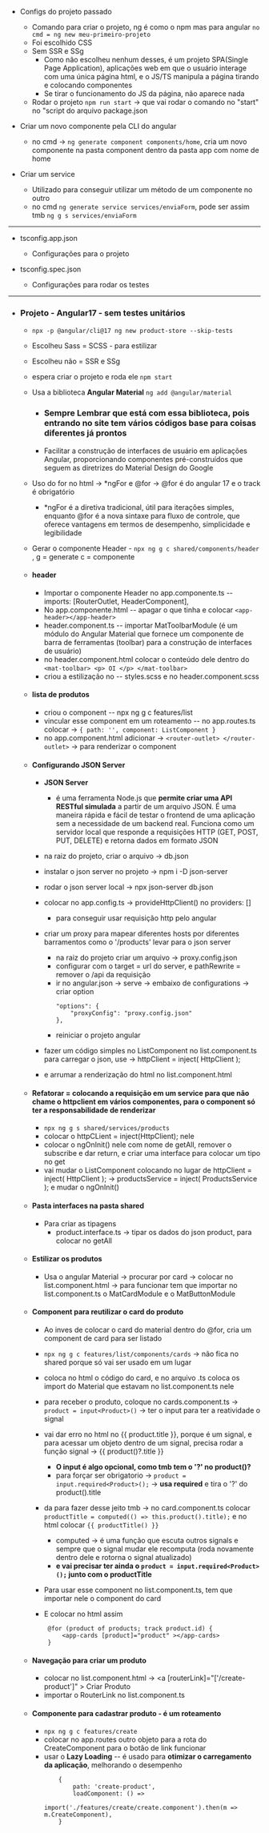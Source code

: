 - Configs do projeto passado
    - Comando para criar o projeto, ng é como o npm mas para angular ``` no cmd = ng new meu-primeiro-projeto ```
    - Foi escolhido CSS
    - Sem SSR e SSg
        - Como não escolheu nenhum desses, é um projeto SPA(Single Page Application), aplicações web em que o usuário interage com uma única página html, e o JS/TS manipula a página tirando e colocando componentes
        - Se tirar o funcionamento do JS da página, não aparece nada
    - Rodar o projeto ``` npm run start ```  -> que vai rodar o comando no "start" no "script do arquivo package.json

- Criar um novo componente pela CLI do angular
    - no cmd -> ``` ng generate component components/home ```, cria um novo componente na pasta component dentro da pasta app com nome de home

- Criar um service
    - Utilizado para conseguir utilizar um método de um componente no outro
    - no cmd ``` ng generate service services/enviaForm ```, pode ser assim tmb ``` ng g s services/enviaForm ```

---

- tsconfig.app.json
    - Configurações para o projeto

- tsconfig.spec.json
    - Configurações para rodar os testes


---

- ### Projeto - Angular17  - sem testes unitários
    - ```npx -p @angular/cli@17 ng new product-store --skip-tests```
    - Escolheu Sass = SCSS  - para estilizar
    - Escolheu não = SSR e SSg

    - espera criar o projeto e roda ele  ```npm start```

    - Usa a biblioteca **Angular Material**  ```ng add @angular/material```
        - ### Sempre Lembrar que está com essa biblioteca, pois entrando no site tem vários códigos base para coisas diferentes já prontos
        - Facilitar a construção de interfaces de usuário em aplicações Angular, proporcionando componentes pré-construídos que seguem as diretrizes do Material Design do Google

    - Uso do for no html  -> *ngFor e @for  -> @for é do angular 17 e o track é obrigatório
        - *ngFor é a diretiva tradicional, útil para iterações simples, enquanto @for é a nova sintaxe para fluxo de controle, que oferece vantagens em termos de desempenho, simplicidade e legibilidade

    - Gerar o componente Header - ```npx ng g c shared/components/header``` , g = generate c = componente

    - #### header
        - Importar o componente Header no app.componente.ts  -- imports: [RouterOutlet, HeaderComponent],
        - No app.componente.html  -- apagar o que tinha e colocar ```<app-header></app-header>```
        - header.component.ts  -- importar MatToolbarModule (é um módulo do Angular Material que fornece um componente de barra de ferramentas (toolbar) para a construção de interfaces de usuário)
        - no header.component.html colocar o conteúdo dele dentro do ``` <mat-toolbar> <p> OI </p> </mat-toolbar> ```
        - criou a estilização no -- styles.scss e no header.component.scss

    - #### lista de produtos
        - criou o component -- npx ng g c features/list
        - vincular esse component em um roteamento -- no app.routes.ts colocar -> ``{ path: '', component: ListComponent }``
        - no app.component.html  adicionar -> ``<router-outlet> </router-outlet>``  -> para renderizar o component

    - #### Configurando JSON Server
        - **JSON Server** 
            - é uma ferramenta Node.js que **permite criar uma API RESTful simulada** a partir de um arquivo JSON. É uma maneira rápida e fácil de testar o frontend de uma aplicação sem a necessidade de um backend real. Funciona como um servidor local que responde a requisições HTTP (GET, POST, PUT, DELETE) e retorna dados em formato JSON

        - na raiz do projeto, criar o arquivo -> db.json
        - instalar o json server no projeto -> npm i -D json-server
        - rodar o json server local -> npx json-server db.json

        - colocar no app.config.ts -> provideHttpClient() no providers: []
            - para conseguir usar requisição http pelo angular
        - criar um proxy para mapear diferentes hosts por diferentes barramentos como o '/products' levar para o json server
            - na raiz do projeto criar um arquivo -> proxy.config.json
            - configurar com o target = url do server, e pathRewrite = remover o /api da requisição
            - ir no angular.json -> serve -> embaixo de configurations -> criar option
                ```
                "options": {
                    "proxyConfig": "proxy.config.json"
                },
                ```
            - reiniciar o projeto angular


        - fazer um código simples no ListComponent no list.component.ts para carregar o json, use -> httpClient = inject( HttpClient );
        - e arrumar a renderização do html no list.component.html

    - #### Refatorar = colocando a requisição em um service para que não chame o httpclient em vários componentes, para o component só ter a responsabilidade de renderizar
        - ``npx ng g s shared/services/products``
        - colocar o httpCLient = inject(HttpClient); nele
        - colocar o ngOnInit() nele com nome de getAll, remover o subscribe e dar return, e criar uma interface para colocar um tipo no get
        - vai mudar o ListComponent colocando no lugar de httpClient = inject( HttpClient );  -> productsService = inject( ProductsService );  e mudar o ngOnInit()

    - #### Pasta interfaces na pasta shared
        - Para criar as tipagens
            - product.interface.ts  ->  tipar os dados do json product, para colocar no getAll

    - #### Estilizar os produtos
        - Usa o angular Material -> procurar por card -> colocar no list.component.html -> para funcionar tem que importar no list.component.ts o MatCardModule e o MatButtonModule

    - #### Component para reutilizar o card do produto
        - Ao inves de colocar o card do material dentro do @for, cria um component de card para ser listado
        - ``npx ng g c features/list/components/cards``  -> não fica no shared porque só vai ser usado em um lugar
        - coloca no html o código do card, e no arquivo .ts coloca os import do Material que estavam no list.component.ts nele
        - para receber o produto, coloque no cards.component.ts  -> ``product = input<Product>()``  -> ter o input para ter a reatividade o signal
        - vai dar erro no html no {{ product.title }}, porque é um signal, e para acessar um objeto dentro de um signal, precisa rodar a função signal -> {{ product()?.title }}
            - **O input é algo opcional, como tmb tem o '?' no product()?**
            - para forçar ser obrigatorio -> ``product = input.required<Product>();`` -> **usa required** e tira o '?' do product().title
        - da para fazer desse jeito tmb -> no card.component.ts colocar ``productTitle = computed(() => this.product().title);`` e no html colocar ``{{ productTitle() }}``
            - computed -> é uma função que escuta outros signals e sempre que o signal mudar ele recomputa (roda novamente dentro dele e rotorna o signal atualizado)
            - **e vai precisar ter ainda o ``product = input.required<Product>();`` junto com o productTitle**
    
        - Para usar esse component no list.component.ts, tem que importar nele o component do card
        - E colocar no html assim
           ```
            @for (product of products; track product.id) {
                <app-cards [product]="product" ></app-cards>
            }
            ```
    - #### Navegação para criar um produto
        - colocar no list.component.html  -> <a [routerLink]="['/create-product']" > Criar Produto </a>
        - importar o RouterLink no list.component.ts

    - #### Componente para cadastrar produto - é um roteamento
        - ``npx ng g c features/create``
        - colocar no app.routes outro objeto para a rota do CreateComponent para o botão de link funcionar
        - usar o **Lazy Loading** -- é usado para **otimizar o carregamento da aplicação**, melhorando o desempenho
            ```
                {
                    path: 'create-product',
                    loadComponent: () =>
                        import('./features/create/create.component').then(m => m.CreateComponent),
                }
            ```

